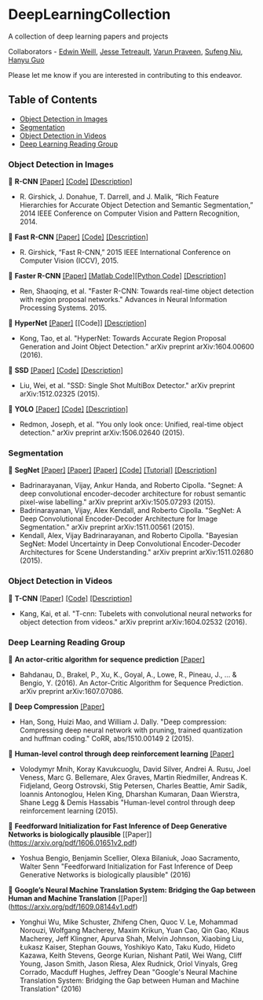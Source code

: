 # DeepLearningCollection

A collection of deep learning papers and projects

Collaborators - [Edwin Weill](https://github.com/eweill), 
		[Jesse Tetreault](https://github.com/jtetrea), 
		[Varun Praveen](https://github.com/pravee2),
		[Sufeng Niu](https://github.com/sufengniu),
		[Hanyu Guo](https://github.com/HanyuGuo)

Please let me know if you are interested in contributing to this endeavor.

## Table of Contents
- [Object Detection in Images](#object-detection-in-images)
- [Segmentation](#segmentation)
- [Object Detection in Videos](#object-detection-in-videos)
- [Deep Learning Reading Group](#deep-learning-reading-group)

### Object Detection in Images
:small_orange_diamond: **R-CNN** [[Paper]](http://arxiv.org/pdf/1311.2524v5.pdf) [[Code]](https://github.com/rbgirshick/rcnn) [[Description]](https://github.com/eweill/DeepLearningCollection/blob/master/objDetectionImg/RCNN.md)
* R. Girshick, J. Donahue, T. Darrell, and J. Malik, “Rich Feature Hierarchies for Accurate Object Detection and Semantic Segmentation,” 2014 IEEE Conference on Computer Vision and Pattern Recognition, 2014.

:small_orange_diamond: **Fast R-CNN** [[Paper]](http://arxiv.org/pdf/1504.08083v2.pdf) [[Code]](https://github.com/rbgirshick/fast-rcnn) [[Description]](https://github.com/eweill/DeepLearningCollection/blob/master/objDetectionImg/FastRCNN.md)
* R. Girshick, “Fast R-CNN,” 2015 IEEE International Conference on Computer Vision (ICCV), 2015.

:small_orange_diamond: **Faster R-CNN** [[Paper]](http://arxiv.org/pdf/1506.01497v3.pdf) [[Matlab Code]](https://github.com/ShaoqingRen/faster_rcnn)[[Python Code]](https://github.com/rbgirshick/py-faster-rcnn) [[Description]](https://github.com/eweill/DeepLearningCollection/blob/master/objDetectionImg/FasterRCNN.md)
* Ren, Shaoqing, et al. "Faster R-CNN: Towards real-time object detection with region proposal networks." Advances in Neural Information Processing Systems. 2015.

:small_orange_diamond: **HyperNet** [[Paper]](http://arxiv.org/pdf/1604.00600.pdf) [[Code]]  [[Description]](https://github.com/eweill/DeepLearningCollection/blob/master/objDetectionImg/HyperNet.md)
* Kong, Tao, et al. "HyperNet: Towards Accurate Region Proposal Generation and Joint Object Detection." arXiv preprint arXiv:1604.00600 (2016).

:small_orange_diamond: **SSD** [[Paper]](http://arxiv.org/pdf/1512.02325v2.pdf) [[Code]](https://github.com/weiliu89/caffe/tree/ssd) [[Description]](https://github.com/eweill/DeepLearningCollection/blob/master/objDetectionImg/SSD.md)
* Liu, Wei, et al. "SSD: Single Shot MultiBox Detector." arXiv preprint arXiv:1512.02325 (2015).

:small_orange_diamond: **YOLO** [[Paper]](http://arxiv.org/pdf/1506.02640v5.pdf) [[Code]](http://pjreddie.com/darknet/yolo/) [[Description]](https://github.com/eweill/DeepLearningCollection/blob/master/objDetectionImg/YOLO.md)
* Redmon, Joseph, et al. "You only look once: Unified, real-time object detection." arXiv preprint arXiv:1506.02640 (2015).



### Segmentation
:small_orange_diamond: **SegNet** [[Paper]](http://arxiv.org/pdf/1505.07293v1.pdf) [[Paper]](http://arxiv.org/pdf/1511.00561v2.pdf) [[Paper]](http://arxiv.org/pdf/1511.02680v1.pdf) [[Code]](https://github.com/alexgkendall/caffe-segnet) [[Tutorial]](https://github.com/alexgkendall/SegNet-Tutorial) [[Description]](https://github.com/eweill/DeepLearningCollection/blob/master/segmentation/SegNet.md)
* Badrinarayanan, Vijay, Ankur Handa, and Roberto Cipolla. "Segnet: A deep convolutional encoder-decoder architecture for robust semantic pixel-wise labelling." arXiv preprint arXiv:1505.07293 (2015).
* Badrinarayanan, Vijay, Alex Kendall, and Roberto Cipolla. "SegNet: A Deep Convolutional Encoder-Decoder Architecture for Image Segmentation." arXiv preprint arXiv:1511.00561 (2015).
* Kendall, Alex, Vijay Badrinarayanan, and Roberto Cipolla. "Bayesian SegNet: Model Uncertainty in Deep Convolutional Encoder-Decoder Architectures for Scene Understanding." arXiv preprint arXiv:1511.02680 (2015).



### Object Detection in Videos
:small_orange_diamond: **T-CNN** [[Paper]](http://arxiv.org/pdf/1604.02532v2.pdf) [[Code]](https://github.com/myfavouritekk/T-CNN) [[Description]](https://github.com/eweill/DeepLearningCollection/blob/master/objDetectionVid/TCNN.md)
* Kang, Kai, et al. "T-cnn: Tubelets with convolutional neural networks for object detection from videos." arXiv preprint arXiv:1604.02532 (2016).



### Deep Learning Reading Group
:small_orange_diamond: **An actor-critic algorithm for sequence prediction** [[Paper]](https://arxiv.org/pdf/1607.07086v2.pdf)  
* Bahdanau, D., Brakel, P., Xu, K., Goyal, A., Lowe, R., Pineau, J., ... & Bengio, Y. (2016). An Actor-Critic Algorithm for Sequence Prediction. arXiv preprint arXiv:1607.07086.

:small_orange_diamond: **Deep Compression** [[Paper]](https://arxiv.org/pdf/1510.00149v5.pdf)
* Han, Song, Huizi Mao, and William J. Dally. "Deep compression: Compressing deep neural network with pruning, trained quantization and huffman coding." CoRR, abs/1510.00149 2 (2015).

:small_orange_diamond: **Human-level control through deep reinforcement learning** [[Paper]](http://www.readcube.com/articles/10.1038/nature14236)
* Volodymyr Mnih,	Koray Kavukcuoglu,	David Silver,	Andrei A. Rusu,	Joel Veness,	Marc G. Bellemare,	Alex Graves,	Martin Riedmiller,	Andreas K. Fidjeland,	Georg Ostrovski,	Stig Petersen,	Charles Beattie,	Amir Sadik,	Ioannis Antonoglou,	Helen King,	Dharshan Kumaran,	Daan Wierstra,	Shane Legg	& Demis Hassabis "Human-level control through deep reinforcement learning (2015).

:small_orange_diamond: **Feedforward Initialization for Fast Inference of Deep Generative Networks is biologically plausible** [[Paper]]
(https://arxiv.org/pdf/1606.01651v2.pdf)
* Yoshua Bengio, Benjamin Scellier, Olexa Bilaniuk, Joao Sacramento, Walter Senn "Feedforward Initialization for Fast Inference of Deep Generative Networks is biologically plausible" (2016)

:small_orange_diamond: **Google’s Neural Machine Translation System: Bridging the Gap between Human and Machine Translation** [[Paper]]
(https://arxiv.org/pdf/1609.08144v1.pdf)
* Yonghui Wu, Mike Schuster, Zhifeng Chen, Quoc V. Le, Mohammad Norouzi, Wolfgang Macherey, Maxim Krikun, Yuan Cao, Qin Gao, Klaus Macherey, Jeff Klingner, Apurva Shah, Melvin Johnson, Xiaobing Liu, Łukasz Kaiser, Stephan Gouws, Yoshikiyo Kato, Taku Kudo, Hideto Kazawa, Keith Stevens, George Kurian, Nishant Patil, Wei Wang, Cliff Young, Jason Smith, Jason Riesa, Alex Rudnick, Oriol Vinyals, Greg Corrado, Macduff Hughes, Jeffrey Dean "Google's Neural Machine Translation System: Bridging the Gap between Human and Machine Translation" (2016)
